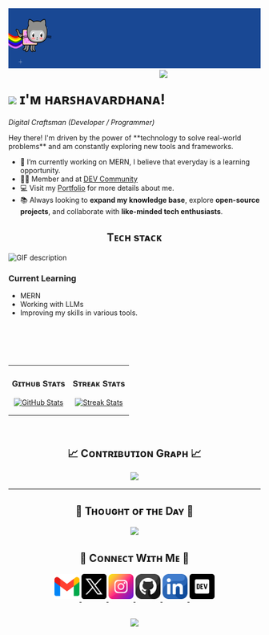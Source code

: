 <div align="center">
    <img src="https://raw.githubusercontent.com/ashu-guo/ashu-guo/master/assets/fly.webp" height="120px" />
</div>

<!--Night Owl image-->
<div>
  <img align="right" width="40%" src="https://owlbertsio-resized.s3.amazonaws.com/Popper.psd.full.png">
</div>

<!--Header Name-->
# <img src="https://emojis.slackmojis.com/emojis/images/1531849430/4246/blob-sunglasses.gif?1531849430" width="30"/> ɪ'ᴍ ʜᴀʀꜱʜᴀᴠᴀʀᴅʜᴀɴᴀ! 
*Digital Craftsman (Developer / Programmer)*
<br /> 

<!--Start Intro-->               
<p align="left">Hey there! I'm driven by the power of **technology to solve real-world problems** and am constantly exploring new tools and frameworks.</p>

- 🌱 I’m currently working on MERN, I believe that everyday is a learning opportunity.
- 💁‍♂️ Member and at [DEV Community](https://dev.to)
- 💻 Visit my [Portfolio](https://dev.to) for more details about me.
- 📚 Always looking to **expand my knowledge base**, explore **open-source projects**, and collaborate with **like-minded tech enthusiasts**.
<!--End Intro-->




<!--Languages and Tools Section-->       
<h2 align="center">Tᴇᴄʜ sᴛᴀᴄᴋ</h2> 
<picture>
  <source media="(prefers-color-scheme: dark)" srcset="./Skills_Animation_Dark.gif">
  <source media="(prefers-color-scheme: light)" srcset="./Skills_Animation_White.gif">
  <img align="left" alt="GIF description" src="./Skills_Animation_White.gif">
</picture>
<br />

<h3 align="left">Current Learning</h3>
<ul align="left">
  <li>MERN</li>
  <li>Working with LLMs</li>
  <li>Improving my skills in various tools.</li>
</ul>
<br />
<br />
<br />
<br />



<table width="100%">
  <tr>
    <td width="50%">
      <h3 align="center"><strong>Gɪᴛʜᴜʙ Sᴛᴀᴛs</strong></h3>
      <p align="center">
        <a href="https://github.com/vbharshavardhana">
          <img align="center" src="https://github-readme-stats.vercel.app/api?username=vbharshavardhana&count_private=true&show_icons=true&theme=nightowl&bg_color=0,000000,441350&title_color=c56a90&text_color=ffffff&rank_icon=github&hide=prs,issues,contribs&show=reviews,prs_merged,prs_merged_percentage" alt="GitHub Stats" />
        </a>
      </p>
    </td>
    <td width="50%">
      <h3 align="center"><strong>Sᴛʀᴇᴀᴋ Sᴛᴀᴛs</strong></h3>
      <p align="center">
        <a href="https://github.com/vbharshavardhana">
          <img align="center" src="https://streak-stats.demolab.com?user=vbharshavardhana&theme=nightowl&background=0,000000,441350&fire=ffeb95&ring=ffeb95&sideNums=ffffff&sideLabels=ffffff&dates=c56a90&currStreakNum=ffffff" alt="Streak Stats" />
        </a>
      </p>
    </td>
  </tr>
 
</table>
<br />

<!--Contribution Graph-->
<h2 align="center">📈 Cᴏɴᴛʀɪʙᴜᴛɪᴏɴ Gʀᴀᴘʜ 📈</h2>
<div align="center">
    <img src="https://github-readme-activity-graph.vercel.app/graph?username=vbharshavardhana&bg_color=220a28&&color=ffffff&line=c56a90&point=ffeb95&area=false&hide_border=false" border-radius="15">
</div>

---

<!--Dynamic Quote card updates everyday at 12 PM--> 
<h2 align="center">🌟 Tʜᴏᴜɢʜᴛ ᴏғ ᴛʜᴇ Dᴀʏ 🌟</h2>


<!--STARTS_HERE_QUOTE_CARD-->
<p align="center">
    <img src="https://readme-daily-quotes.vercel.app/api?author=Orison%20Swett%20Marden&quote=There%20is%20no%20medicine%20like%20hope%2C%20no%20incentive%20so%20great%2C%20and%20no%20tonic%20so%20powerful%20as%20expectation%20of%20something%20tomorrow.%20&theme=dark&bg_color=220a28&author_color=ffeb95&accent_color=c56a90">
</p>
<!--ENDS_HERE_QUOTE_CARD-->


<!--Contact Section--> 

<h2 align="center">🤝 Cᴏɴɴᴇᴄᴛ Wɪᴛʜ Mᴇ 🤝 </h2>
<div align="center">
  
<a href="mailto:harshavardhanavb@gmail.com" target="_blank">
<img src="gmail.png" width=50 height=50 alt="harshavardhanavb@gmail.com" style="margin-bottom: 5px;" />
</a>

<a href="https://x.com/harshavardhanavb" target="_blank">
<img src="twitter.png" width=50 height=50 alt="harshavardhanavb" style="margin-bottom: 5px;" />
</a>

<a href="https://www.instagram.com/harsha_uwu" target="_blank">
<img src="instagram.png" width=50 height=50 alt="harsha_uwu" style="margin-bottom: 5px;" />
</a>

<a href="https://www.github.com/vbharshavardhana" target="_blank">
<img src="github.png" width=50 height=50 alt="vbharshavardhana" style="margin-bottom: 5px;" />
</a>

<a href="https://www.linkedin.com/in/vbharshavardhana/" target="_blank">
<img src="linkedin.png" width=50 height=50 alt="linkedin" style="margin-bottom: 5px;" />
</a>

<a href="https://dev.to/vbharshavardhana" target="_blank">
<img src="dev_to.png" width=50 height=50 alt="vbharshavardhana" style="margin-bottom: 5px;" />
</a>
</div>
<br/>

<!--Footer--> 
<p align="center">
  <img src="https://capsule-render.vercel.app/api?type=waving&color=gradient&height=65&section=footer"/>
</p>
